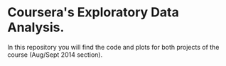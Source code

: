 Coursera's Exploratory Data Analysis.
=====================
In this repository you will find the code and plots for both projects of the course (Aug/Sept 2014 section).
